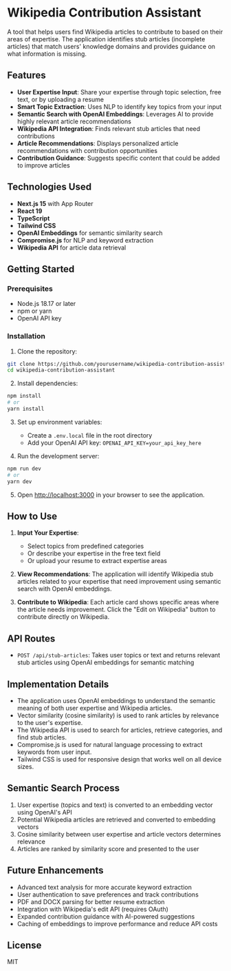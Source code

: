 # Wikipedia Contribution Assistant

A tool that helps users find Wikipedia articles to contribute to based on their areas of expertise. The application identifies stub articles (incomplete articles) that match users' knowledge domains and provides guidance on what information is missing.

## Features

- **User Expertise Input**: Share your expertise through topic selection, free text, or by uploading a resume
- **Smart Topic Extraction**: Uses NLP to identify key topics from your input
- **Semantic Search with OpenAI Embeddings**: Leverages AI to provide highly relevant article recommendations
- **Wikipedia API Integration**: Finds relevant stub articles that need contributions
- **Article Recommendations**: Displays personalized article recommendations with contribution opportunities
- **Contribution Guidance**: Suggests specific content that could be added to improve articles

## Technologies Used

- **Next.js 15** with App Router
- **React 19**
- **TypeScript**
- **Tailwind CSS**
- **OpenAI Embeddings** for semantic similarity search
- **Compromise.js** for NLP and keyword extraction
- **Wikipedia API** for article data retrieval

## Getting Started

### Prerequisites

- Node.js 18.17 or later
- npm or yarn
- OpenAI API key

### Installation

1. Clone the repository:
```bash
git clone https://github.com/yourusername/wikipedia-contribution-assistant.git
cd wikipedia-contribution-assistant
```

2. Install dependencies:
```bash
npm install
# or
yarn install
```

3. Set up environment variables:
   - Create a `.env.local` file in the root directory
   - Add your OpenAI API key: `OPENAI_API_KEY=your_api_key_here`

4. Run the development server:
```bash
npm run dev
# or
yarn dev
```

5. Open [http://localhost:3000](http://localhost:3000) in your browser to see the application.

## How to Use

1. **Input Your Expertise**:
   - Select topics from predefined categories
   - Or describe your expertise in the free text field
   - Or upload your resume to extract expertise areas

2. **View Recommendations**: The application will identify Wikipedia stub articles related to your expertise that need improvement using semantic search with OpenAI embeddings.

3. **Contribute to Wikipedia**: Each article card shows specific areas where the article needs improvement. Click the "Edit on Wikipedia" button to contribute directly on Wikipedia.

## API Routes

- `POST /api/stub-articles`: Takes user topics or text and returns relevant stub articles using OpenAI embeddings for semantic matching

## Implementation Details

- The application uses OpenAI embeddings to understand the semantic meaning of both user expertise and Wikipedia articles.
- Vector similarity (cosine similarity) is used to rank articles by relevance to the user's expertise.
- The Wikipedia API is used to search for articles, retrieve categories, and find stub articles.
- Compromise.js is used for natural language processing to extract keywords from user input.
- Tailwind CSS is used for responsive design that works well on all device sizes.

## Semantic Search Process

1. User expertise (topics and text) is converted to an embedding vector using OpenAI's API
2. Potential Wikipedia articles are retrieved and converted to embedding vectors
3. Cosine similarity between user expertise and article vectors determines relevance
4. Articles are ranked by similarity score and presented to the user

## Future Enhancements

- Advanced text analysis for more accurate keyword extraction
- User authentication to save preferences and track contributions
- PDF and DOCX parsing for better resume extraction
- Integration with Wikipedia's edit API (requires OAuth)
- Expanded contribution guidance with AI-powered suggestions
- Caching of embeddings to improve performance and reduce API costs

## License

MIT

